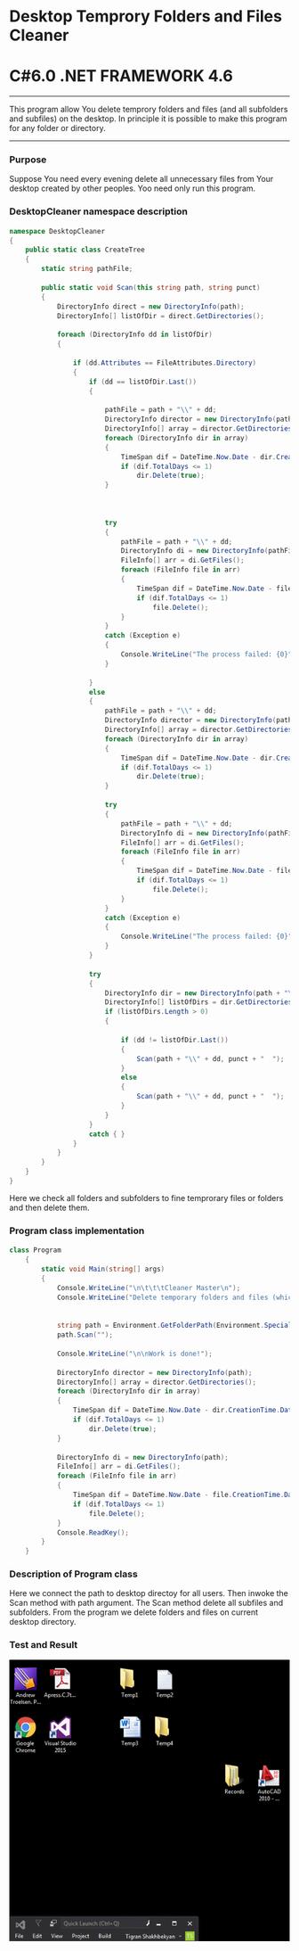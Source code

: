 # Desktop  Temprory Folders and Files Cleaner
# C#6.0  .NET FRAMEWORK 4.6

----

This program allow You delete temprory folders and files (and all subfolders and subfiles) on the desktop. In principle it is possible to make this program for any folder or directory.

----

### Purpose
Suppose You need every evening delete all unnecessary files from Your desktop created by other peoples. Yoo need only run this program.

###  DesktopCleaner namespace description
```c#
namespace DesktopCleaner
{
    public static class CreateTree
    {
        static string pathFile;

        public static void Scan(this string path, string punct)
        {
            DirectoryInfo direct = new DirectoryInfo(path);
            DirectoryInfo[] listOfDir = direct.GetDirectories();

            foreach (DirectoryInfo dd in listOfDir)
            {

                if (dd.Attributes == FileAttributes.Directory)
                {
                    if (dd == listOfDir.Last())
                    {

                        pathFile = path + "\\" + dd;
                        DirectoryInfo director = new DirectoryInfo(pathFile);
                        DirectoryInfo[] array = director.GetDirectories();
                        foreach (DirectoryInfo dir in array)
                        {
                            TimeSpan dif = DateTime.Now.Date - dir.CreationTime.Date;
                            if (dif.TotalDays <= 1)
                                dir.Delete(true);
                        }



                        try
                        {
                            pathFile = path + "\\" + dd;
                            DirectoryInfo di = new DirectoryInfo(pathFile);
                            FileInfo[] arr = di.GetFiles();
                            foreach (FileInfo file in arr)
                            {
                                TimeSpan dif = DateTime.Now.Date - file.CreationTime.Date;
                                if (dif.TotalDays <= 1)
                                    file.Delete();
                            }
                        }
                        catch (Exception e)
                        {
                            Console.WriteLine("The process failed: {0}", e.ToString());
                        }

                    }
                    else
                    {
                        pathFile = path + "\\" + dd;
                        DirectoryInfo director = new DirectoryInfo(pathFile);
                        DirectoryInfo[] array = director.GetDirectories();
                        foreach (DirectoryInfo dir in array)
                        {
                            TimeSpan dif = DateTime.Now.Date - dir.CreationTime.Date;
                            if (dif.TotalDays <= 1)
                                dir.Delete(true);
                        }

                        try
                        {
                            pathFile = path + "\\" + dd;
                            DirectoryInfo di = new DirectoryInfo(pathFile);
                            FileInfo[] arr = di.GetFiles();
                            foreach (FileInfo file in arr)
                            {
                                TimeSpan dif = DateTime.Now.Date - file.CreationTime.Date;
                                if (dif.TotalDays <= 1)
                                    file.Delete();
                            }
                        }
                        catch (Exception e)
                        {
                            Console.WriteLine("The process failed: {0}", e.ToString());
                        }
                    }

                    try
                    {
                        DirectoryInfo dir = new DirectoryInfo(path + "\\" + dd);
                        DirectoryInfo[] listOfDirs = dir.GetDirectories();
                        if (listOfDirs.Length > 0)
                        {

                            if (dd != listOfDir.Last())
                            {
                                Scan(path + "\\" + dd, punct + "  ");
                            }
                            else
                            {
                                Scan(path + "\\" + dd, punct + "  ");
                            }
                        }
                    }
                    catch { }
                }
            }
        }
    }
}
```
 
Here we check all folders and subfolders to fine temprorary files or folders and then delete them. 

### Program class implementation 
```c#
class Program
    {
        static void Main(string[] args)
        {
            Console.WriteLine("\n\t\t\tCleaner Master\n");
            Console.WriteLine("Delete temporary folders and files (which have created in last day) \non Your Desktop ");


            string path = Environment.GetFolderPath(Environment.SpecialFolder.Desktop);
            path.Scan("");

            Console.WriteLine("\n\nWork is done!");

            DirectoryInfo director = new DirectoryInfo(path);
            DirectoryInfo[] array = director.GetDirectories();
            foreach (DirectoryInfo dir in array)
            {
                TimeSpan dif = DateTime.Now.Date - dir.CreationTime.Date;
                if (dif.TotalDays <= 1)
                    dir.Delete(true);
            }

            DirectoryInfo di = new DirectoryInfo(path);
            FileInfo[] arr = di.GetFiles();
            foreach (FileInfo file in arr)
            {
                TimeSpan dif = DateTime.Now.Date - file.CreationTime.Date;
                if (dif.TotalDays <= 1)
                    file.Delete();
            }
            Console.ReadKey();
        }
    }
```

### Description of Program class

Here we connect the path to desktop directoy for all users. Then inwoke the Scan method with path argument. The Scan method delete all subfiles and subfolders. From the program we delete folders and files on current desktop directory.

### Test and Result

![gif source](https://github.com/shtigran/DesktopCleaner/blob/master/GIF.gif)


